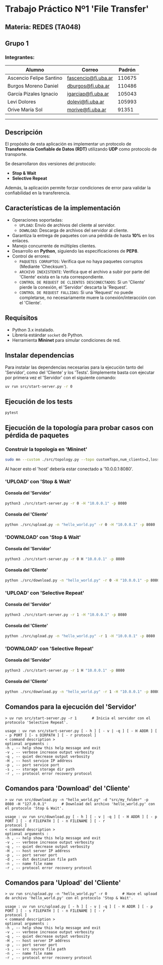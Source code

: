 # Trabajo Práctico Nº1 'File Transfer'

## Materia: REDES (TA048)

## Grupo 1

### Integrantes:

| Alumno                  | Correo               | Padrón  |
|-------------------------|----------------------|---------|
| Ascencio Felipe Santino | fascencio@fi.uba.ar  | 110675  |
| Burgos Moreno Daniel    | dburgos@fi.uba.ar    | 110486  |
| García Pizales Ignacio  | igarciap@fi.uba.ar   | 105043  |
| Levi Dolores            | dolevi@fi.uba.ar     | 105993  |
| Orive María Sol         | morive@fi.uba.ar     | 91351   |

---

## Descripción

El propósito de esta aplicación es implementar un protocolo de **Transferencia Confiable de Datos (RDT)** utilizando **UDP** como protocolo de transporte.

Se desarrollaron dos versiones del protocolo:

- **Stop & Wait**
- **Selective Repeat**

Además, la aplicación permite forzar condiciones de error para validar la confiabilidad en la transferencia.

## Características de la implementación
- Operaciones soportadas:
  - `UPLOAD`: Envío de archivos del cliente al servidor.
  - `DOWNLOAD`: Descarga de archivos del servidor al cliente.
- Garantiza la entrega de paquetes con una pérdida de hasta **10%** en los enlaces.
- Manejo concurrente de múltiples clientes.
- Desarrollo en **Python**, siguiendo las especificaciones de **PEP8**.
- Control de errores:
  - `PAQUETES CORRUPTOS`: Verifica que no haya paquetes corruptos (Mediante 'Checksum').
  - `ARCHIVO INEXISTENTE`: Verifica que el archivo a subir por parte del 'Cliente' exista en la ruta correspondiente.
  - `CONTROL DE REQUEST DE CLIENTES DESCONECTADOS`: Si un 'Cliente' pierde la conexión, el 'Servidor' descarta la 'Request'.
  - `CONTROL DE REQUEST FALLIDAS`: Si una 'Request' no puede completarse, no necesariamente muere la conexión/interacción con el 'Cliente'.

## Requisitos

- Python 3.x instalado.
- Librería estándar `socket` de Python.
- Herramienta **Mininet** para simular condiciones de red.

## Instalar dependencias

Para instalar las dependencias necesarias para la ejecución tanto del 'Servidor', como del 'Cliente' y los 'Tests'. Simplemente basta con ejecutar por primera vez el 'Servidor' con el siguiente comando:

```bash
uv run src/start-server.py -r 0
```

## Ejecución de los tests

```bash
pytest
```

## Ejecución de la topología para probar casos con pérdida de paquetes

### Construir la topología en 'Mininet'

```bash
sudo mn --custom ./src/topology.py --topo customTopo,num_clients=2,loss_percent=10 --mac -x
```

Al hacer esto el 'host' debería estar conectado a '10.0.0.1:8080'.

### 'UPLOAD' con 'Stop & Wait'

#### Consola del 'Servidor'
```bash
python3 ./src/start-server.py -r 0 -H "10.0.0.1" -p 8080
```

#### Consola del 'Cliente'
```bash
python ./src/upload.py -n "hello_world.py" -r 0 -H "10.0.0.1" -p 8080
```

### 'DOWNLOAD' con 'Stop & Wait'

#### Consola del 'Servidor'
```bash
python3 ./src/start-server.py -r 0 H "10.0.0.1" -p 8080
```

#### Consola del 'Cliente'
```bash
python ./src/download.py -n "hello_world.py" -r 0 -H "10.0.0.1" -p 8080
```

### 'UPLOAD' con 'Selective Repeat'

#### Consola del 'Servidor'
```bash
python3 ./src/start-server.py -r 1 -H "10.0.0.1" -p 8080
```

#### Consola del 'Cliente'
```bash
python ./src/upload.py -n "hello_world.py" -r 1 -H "10.0.0.1" -p 8080
```

### 'DOWNLOAD' con 'Selective Repeat'

#### Consola del 'Servidor'
```bash
python3 ./src/start-server.py -r 1 H "10.0.0.1" -p 8080
```

#### Consola del 'Cliente'
```bash
python ./src/download.py -n "hello_world.py" -r 1 -H "10.0.0.1" -p 8080
```

## Comandos para la ejecución del 'Servidor'

```
> uv run src/start-server.py -r 1       # Inicia el servidor con el protocolo 'Selective Repeat'.

usage : uv run src/start-server.py [ - h ] [ - v | -q ] [ - H ADDR ] [ - p PORT ] [- s DIRPATH ] [ - r protocol ]
< command description >
optional arguments :
-h , -- help show this help message and exit
-v , -- verbose increase output verbosity
-q , -- quiet decrease output verbosity
-H , -- host service IP address
-p , -- port service port
-s , -- storage storage dir path
-r , -- protocol error recovery protocol
```

## Comandos para 'Download' del 'Cliente'

```
> uv run src/download.py -n "hello_world.py" -d "src/my_folder" -p 8080 -H "127.0.0.1"       # Download del archivo 'hello_world.py' con el protocolo 'Stop & Wait'.

usage : uv run src/download.py [ - h ] [ - v | -q ] [ - H ADDR ] [ - p PORT ] [ - d FILEPATH ] [ - n FILENAME ] [ - r
protocol ]
< command description >
optional arguments :
-h , -- help show this help message and exit
-v , -- verbose increase output verbosity
-q , -- quiet decrease output verbosity
-H , -- host server IP address
-p , -- port server port
-d , -- dst destination file path
-n , -- name file name
-r , -- protocol error recovery protocol
```

## Comandos para 'Upload' del 'Cliente'

```
> uv run src/upload.py -n "hello_world.py" -r 0       # Hace el upload de archivo 'hello_world.py' con el protocolo 'Stop & Wait'.

usage : uv run src/upload.py [ - h ] [ - v | -q ] [ - H ADDR ] [ - p PORT ] [ - s FILEPATH ] [ - n FILENAME ] [ - r
protocol ]
< command description >
optional arguments :
-h , -- help show this help message and exit
-v , -- verbose increase output verbosity
-q , -- quiet decrease output verbosity
-H , -- host server IP address
-p , -- port server port
-s , -- src source file path
-n , -- name file name
-r , -- protocol error recovery protocol
```
